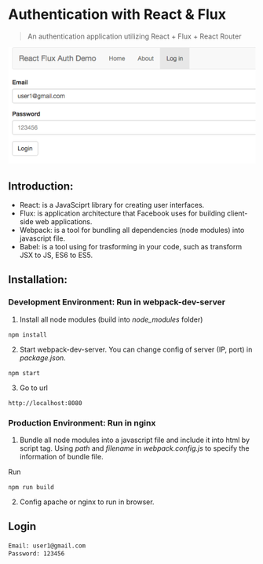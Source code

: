 # Authentication with React & Flux
> An authentication application utilizing React + Flux + React Router

![](demo.png)

## Introduction:

* React: is a JavaSciprt library for creating user interfaces.
* Flux: is application architecture that Facebook uses for building client-side web applications.
* Webpack: is a tool for bundling all dependencies (node modules) into javascript file.
* Babel: is a tool using for trasforming in your code, such as transform JSX to JS, ES6 to ES5.

## Installation:

### Development Environment: Run in webpack-dev-server

1. Install all node modules (build into *node_modules* folder) 

```
npm install
```

2. Start webpack-dev-server. You can change config of server (IP, port) in *package.json*. 

```
npm start  
```

3. Go to url

```
http://localhost:8080
```

### Production Environment: Run in nginx

1. Bundle all node modules into a javascript file and include it into html by script tag. Using *path* and *filename* in *webpack.config.js* to specify the information of bundle file.

Run

```
npm run build 
``` 

2. Config apache or nginx to run in browser.  

## Login

```
Email: user1@gmail.com
Password: 123456
```
